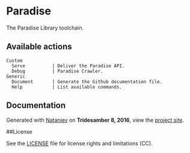 # Paradise
    
The Paradise Library toolchain.

## Available actions

```
Custom
  Serve          | Deliver the Paradise API.
  Debug          | Paradise Crawler.
Generic
  Document       | Generate the Github documentation file.
  Help           | List available commands.
```

## Documentation

Generated with [Nataniev](http://wiki.xxiivv.com/Nataniev) on **Tridesamber 8, 2016**, view the [project site](htp://google.com).

##License

See the [LICENSE](https://github.com/neauoire/License/README.md) file for license rights and limitations (CC).
